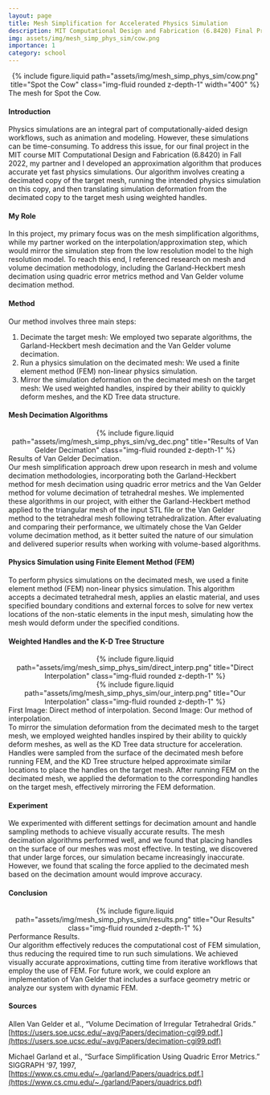 ```yaml
---
layout: page
title: Mesh Simplification for Accelerated Physics Simulation
description: MIT Computational Design and Fabrication (6.8420) Final Project
img: assets/img/mesh_simp_phys_sim/cow.png
importance: 1
category: school
---
```


<center>
    <div class="row justify-content-sm-center">
        <div class="col-sm mt-3 mt-md-0">
            {% include figure.liquid path="assets/img/mesh_simp_phys_sim/cow.png" title="Spot the Cow" class="img-fluid rounded z-depth-1" width="400" %}
        </div>
    </div>
</center>
<div class="caption">
    The mesh for Spot the Cow.
</div>

#### Introduction
Physics simulations are an integral part of computationally-aided design workflows, such as animation and modeling. However, these simulations can be time-consuming. To address this issue, for our final project in the MIT course MIT Computational Design and Fabrication (6.8420) in Fall 2022, my partner and I developed an approximation algorithm that produces accurate yet fast physics simulations. Our algorithm involves creating a decimated copy of the target mesh, running the intended physics simulation on this copy, and then translating simulation deformation from the decimated copy to the target mesh using weighted handles.

#### My Role
In this project, my primary focus was on the mesh simplification algorithms, while my partner worked on the interpolation/approximation step, which would mirror the simulation step from the low resolution model to the high resolution model. To reach this end, I referenced research on mesh and volume decimation methodology, including the Garland-Heckbert mesh decimation using quadric error metrics method and Van Gelder volume decimation method.

#### Method
Our method involves three main steps:

1. Decimate the target mesh: We employed two separate algorithms, the Garland-Heckbert mesh decimation and the Van Gelder volume decimation.
2. Run a physics simulation on the decimated mesh: We used a finite element method (FEM) non-linear physics simulation.
3. Mirror the simulation deformation on the decimated mesh on the target mesh: We used weighted handles, inspired by their ability to quickly deform meshes, and the KD Tree data structure.

#### Mesh Decimation Algorithms
<center>
    <div class="row justify-content-sm-center">
        <div class="col-sm mt-3 mt-md-0">
            {% include figure.liquid path="assets/img/mesh_simp_phys_sim/vg_dec.png" title="Results of Van Gelder Decimation" class="img-fluid rounded z-depth-1" %}
        </div>
    </div>
</center>
<div class="caption">
    Results of Van Gelder Decimation.
</div>
Our mesh simplification approach drew upon research in mesh and volume decimation methodologies, incorporating both the Garland-Heckbert method for mesh decimation using quadric error metrics and the Van Gelder method for volume decimation of tetrahedral meshes. We implemented these algorithms in our project, with either the Garland-Heckbert method applied to the triangular mesh of the input STL file or the Van Gelder method to the tetrahedral mesh following tetrahedralization. After evaluating and comparing their performance, we ultimately chose the Van Gelder volume decimation method, as it better suited the nature of our simulation and delivered superior results when working with volume-based algorithms.

#### Physics Simulation using Finite Element Method (FEM)
To perform physics simulations on the decimated mesh, we used a finite element method (FEM) non-linear physics simulation. This algorithm accepts a decimated tetrahedral mesh, applies an elastic material, and uses specified boundary conditions and external forces to solve for new vertex locations of the non-static elements in the input mesh, simulating how the mesh would deform under the specified conditions.

#### Weighted Handles and the K-D Tree Structure
<center>
    <div class="row justify-content-sm-center">
        <div class="col-sm mt-3 mt-md-0">
            {% include figure.liquid path="assets/img/mesh_simp_phys_sim/direct_interp.png" title="Direct Interpolation" class="img-fluid rounded z-depth-1" %}
        </div>
        <div class="col-sm mt-3 mt-md-0">
            {% include figure.liquid path="assets/img/mesh_simp_phys_sim/our_interp.png" title="Our Interpolation" class="img-fluid rounded z-depth-1" %}
        </div>
    </div>
</center>
<div class="caption">
    First Image: Direct method of interpolation. Second Image: Our method of interpolation.
</div>
To mirror the simulation deformation from the decimated mesh to the target mesh, we employed weighted handles inspired by their ability to quickly deform meshes, as well as the KD Tree data structure for acceleration. Handles were sampled from the surface of the decimated mesh before running FEM, and the KD Tree structure helped approximate similar locations to place the handles on the target mesh. After running FEM on the decimated mesh, we applied the deformation to the corresponding handles on the target mesh, effectively mirroring the FEM deformation.

#### Experiment
We experimented with different settings for decimation amount and handle sampling methods to achieve visually accurate results. The mesh decimation algorithms performed well, and we found that placing handles on the surface of our meshes was most effective. In testing, we discovered that under large forces, our simulation became increasingly inaccurate. However, we found that scaling the force applied to the decimated mesh based on the decimation amount would improve accuracy.

#### Conclusion
<center>
    <div class="row justify-content-sm-center">
        <div class="col-sm mt-3 mt-md-0">
            {% include figure.liquid path="assets/img/mesh_simp_phys_sim/results.png" title="Our Results" class="img-fluid rounded z-depth-1" %}
        </div>
    </div>
</center>
<div class="caption">
    Performance Results.
</div>
Our algorithm effectively reduces the computational cost of FEM simulation, thus reducing the required time to run such simulations. We achieved visually accurate approximations, cutting time from iterative workflows that employ the use of FEM. For future work, we could explore an implementation of Van Gelder that includes a surface geometry metric or analyze our system with dynamic FEM.

#### Sources
Allen Van Gelder et al., “Volume Decimation of Irregular Tetrahedral Grids.” [https://users.soe.ucsc.edu/~avg/Papers/decimation-cgi99.pdf.](https://users.soe.ucsc.edu/~avg/Papers/decimation-cgi99.pdf)

Michael Garland et al., “Surface Simplification Using Quadric Error Metrics.” SIGGRAPH ‘97, 1997, [https://www.cs.cmu.edu/~./garland/Papers/quadrics.pdf.](https://www.cs.cmu.edu/~./garland/Papers/quadrics.pdf)